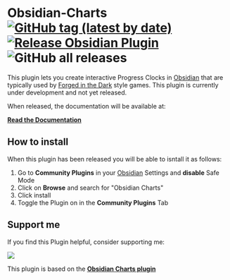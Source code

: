 # Obsidian-Charts [![GitHub tag (latest by date)](https://img.shields.io/github/v/tag/djretief/obsidian-progress-clock)](https://github.com/djretief/obsidian-progress-clock/releases) [![Release Obsidian Plugin](https://github.com/djretief/obsidian-progress-clock/actions/workflows/release.yml/badge.svg)](https://github.com/djretief/obsidian-progress-clock/actions/workflows/release.yml) ![GitHub all releases](https://img.shields.io/github/downloads/djretief/obsidian-progress-clock/total)

This plugin lets you create interactive Progress Clocks in [Obsidian](https://www.obsidian.md) that are typically used by [Forged in the Dark](https://bladesinthedark.com/forged-dark) style games.  This plugin is currently under development and not yet released.



When released, the documentation will be available at:

**[Read the Documentation](https://progress-clock.retief.nz)**

## How to install

When this plugin has been released you will be able to isntall it as follows:

1. Go to **Community Plugins** in your [Obsidian](https://www.obsidian.md) Settings and **disable** Safe Mode
2. Click on **Browse** and search for "Obsidian Charts"
3. Click install
4. Toggle the Plugin on in the **Community Plugins** Tab

## Support me

If you find this Plugin helpful, consider supporting me:

<a href="https://www.buymeacoffee.com/djretief"><img src="https://img.buymeacoffee.com/button-api/?slug=phibr0&font_family=Inter&button_colour=FFDD00"></a>

This plugin is based on the **[Obsidian Charts plugin](https://github.com/phibr0/obsidian-charts)**
